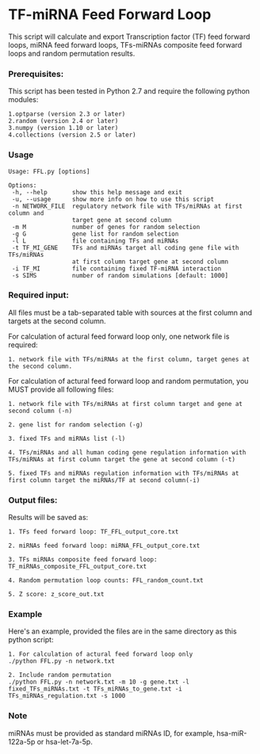 # TF-miRNA Feed Forward Loop

This script will calculate and export Transcription factor (TF) feed forward loops, miRNA 
feed forward loops, TFs-miRNAs composite feed forward loops and random permutation results.

### Prerequisites:
This script has been tested in Python 2.7 and require the following python modules: 

    1.optparse (version 2.3 or later)
    2.random (version 2.4 or later)
    3.numpy (version 1.10 or later)
    4.collections (version 2.5 or later)
### Usage

    Usage: FFL.py [options]

    Options:
     -h, --help       show this help message and exit
     -u, --usage      show more info on how to use this script
     -n NETWORK_FILE  regulatory network file with TFs/miRNAs at first column and
                      target gene at second column
     -m M             number of genes for random selection
     -g G             gene list for random selection
     -l L             file containing TFs and miRNAs
     -t TF_MI_GENE    TFs and miRNAs target all coding gene file with TFs/miRNAs
                      at first column target gene at second column
     -i TF_MI         file containing fixed TF-miRNA interaction
     -s SIMS          number of random simulations [default: 1000]
  
### Required input:

All files must be a tab-separated table with sources at the first column and targets at the second column.

For calculation of actural feed forward loop only, one network file is required:
    
    1. network file with TFs/miRNAs at the first column, target genes at the second column.
  
For calculation of actural feed forward loop and random permutation, you MUST provide all following files:

    1. network file with TFs/miRNAs at first column target and gene at second column (-n)
  
    2. gene list for random selection (-g)
  
    3. fixed TFs and miRNAs list (-l)
  
    4. TFs/miRNAs and all human coding gene regulation information with TFs/miRNAs at first column target the gene at second column (-t)
  
    5. fixed TFs and miRNAs regulation information with TFs/miRNAs at first column target the miRNAs/TF at second column(-i)

### Output files:

  Results will be saved as:

    1. TFs feed forward loop: TF_FFL_output_core.txt

    2. miRNAs feed forward loop: miRNA_FFL_output_core.txt

    3. TFs miRNAs composite feed forward loop: TF_miRNAs_composite_FFL_output_core.txt

    4. Random permutation loop counts: FFL_random_count.txt

    5. Z score: z_score_out.txt
    
### Example

Here's an example, provided the files are in the same directory as this python script:

    1. For calculation of actural feed forward loop only
    ./python FFL.py -n network.txt 

    2. Include random permutation
    ./python FFL.py -n network.txt -m 10 -g gene.txt -l fixed_TFs_miRNAs.txt -t TFs_miRNAs_to_gene.txt -i TFs_miRNAs_regulation.txt -s 1000

### Note
miRNAs must be provided as standard miRNAs ID, for example, hsa-miR-122a-5p or hsa-let-7a-5p.
